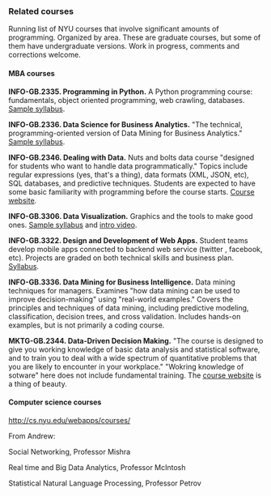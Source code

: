 ### Related courses 

Running list of NYU courses that involve significant amounts of programming.  Organized by area.  These are graduate courses, but some of them have undergraduate versions.  Work in progress, comments and corrections welcome.  

#### MBA courses 

**INFO-GB.2335. Programming in Python.**  A Python programming course:  fundamentals, object oriented programming, web crawling, databases.  [Sample syllabus](http://web-docs.stern.nyu.edu/ioms/SYLLABI/Johar_INFOGB2335_Fall15.pdf).  

**INFO-GB.2336.  Data Science for Business Analytics.** "The technical, programming-oriented version of Data Mining for Business Analytics." [Sample syllabus](http://web-docs.stern.nyu.edu/ioms/SYLLABI/Provost_INFOGB2336_Fall15.pdf). 

**INFO-GB.2346. Dealing with Data.**  Nuts and bolts data course "designed for students who want to handle data programmatically."  Topics include regular expressions (yes, that's a thing), data formats (XML, JSON, etc), SQL databases, and predictive techniques.  Students are expected to have some basic familiarity with programming before the course starts. [Course website](http://ipeirotis.github.io/DwD/syllabus/). 

**INFO-GB.3306. Data Visualization.**  Graphics and the tools to make good ones. [Sample syllabus](http://web-docs.stern.nyu.edu/ioms/SYLLABI/Sosulski_INFOGB.3306_Fall15.pdf) and [intro video](https://youtu.be/frwl-YVtmrs).  

**INFO-GB.3322. Design and Development of Web Apps.**  Student teams  develop mobile apps connected to backend web service (twitter , facebook, etc).  Projects are graded on both technical skills and business plan.  [Syllabus](http://people.stern.nyu.edu/nwhite/WebappsF2015-MBA.pdf).

**INFO-GB.3336.  Data Mining for Business Intelligence.**  Data mining techniques for managers.  Examines "how data mining can be used to improve decision-making" using "real-world examples."  Covers the principles and techniques of data mining, including predictive modeling, classification, decision trees, and cross validation.  Includes hands-on examples, but is not primarily a coding course.  

**MKTG-GB.2344. Data-Driven Decision Making.**  "The course is designed to give you working knowledge of basic data analysis and statistical software, and to train you to deal with a wide spectrum of quantitative problems that you are likely to encounter in your workplace."  "Wokring knowledge of sotware" here does not include fundamental training. The [course website](http://www.d3mprof.com/) is a thing of beauty. 

#### Computer science courses 

http://cs.nyu.edu/webapps/courses/

From Andrew:  

Social Networking, Professor Mishra

Real time and Big Data Analytics, Professor McIntosh

Statistical Natural Language Processing, Professor Petrov

